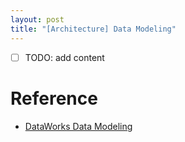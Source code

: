 ```yaml
---
layout: post
title: "[Architecture] Data Modeling"
---
```


- [ ] TODO: add content
# Reference
- [DataWorks Data Modeling](https://www.alibabacloud.com/blog/dataworks-data-modeling---a-package-of-data-model-management-solutions_598668#:~:text=Data%20Warehouse%20Details%20(DWD)%3A,the%20same%20granularity%20as%20ODS.)